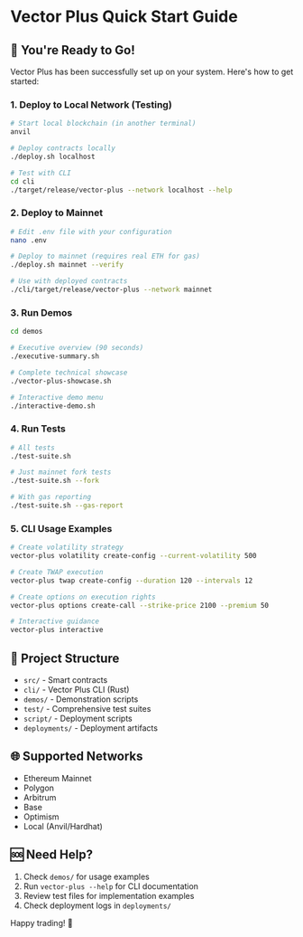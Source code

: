 # Vector Plus Quick Start Guide

## 🚀 You're Ready to Go!

Vector Plus has been successfully set up on your system. Here's how to get started:

### 1. Deploy to Local Network (Testing)

```bash
# Start local blockchain (in another terminal)
anvil

# Deploy contracts locally
./deploy.sh localhost

# Test with CLI
cd cli
./target/release/vector-plus --network localhost --help
```

### 2. Deploy to Mainnet

```bash
# Edit .env file with your configuration
nano .env

# Deploy to mainnet (requires real ETH for gas)
./deploy.sh mainnet --verify

# Use with deployed contracts
./cli/target/release/vector-plus --network mainnet
```

### 3. Run Demos

```bash
cd demos

# Executive overview (90 seconds)
./executive-summary.sh

# Complete technical showcase  
./vector-plus-showcase.sh

# Interactive demo menu
./interactive-demo.sh
```

### 4. Run Tests

```bash
# All tests
./test-suite.sh

# Just mainnet fork tests
./test-suite.sh --fork

# With gas reporting
./test-suite.sh --gas-report
```

### 5. CLI Usage Examples

```bash
# Create volatility strategy
vector-plus volatility create-config --current-volatility 500

# Create TWAP execution
vector-plus twap create-config --duration 120 --intervals 12

# Create options on execution rights
vector-plus options create-call --strike-price 2100 --premium 50

# Interactive guidance
vector-plus interactive
```

## 📁 Project Structure

- `src/` - Smart contracts
- `cli/` - Vector Plus CLI (Rust)
- `demos/` - Demonstration scripts
- `test/` - Comprehensive test suites
- `script/` - Deployment scripts
- `deployments/` - Deployment artifacts

## 🌐 Supported Networks

- Ethereum Mainnet
- Polygon
- Arbitrum
- Base
- Optimism
- Local (Anvil/Hardhat)

## 🆘 Need Help?

1. Check `demos/` for usage examples
2. Run `vector-plus --help` for CLI documentation
3. Review test files for implementation examples
4. Check deployment logs in `deployments/`

Happy trading! 🎯
